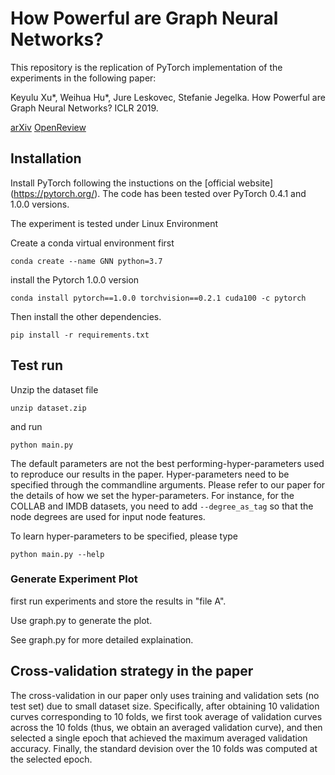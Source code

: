 # How Powerful are Graph Neural Networks?

This repository is the replication of PyTorch implementation of the experiments in the following paper: 

Keyulu Xu*, Weihua Hu*, Jure Leskovec, Stefanie Jegelka. How Powerful are Graph Neural Networks? ICLR 2019. 

[arXiv](https://arxiv.org/abs/1810.00826) [OpenReview](https://openreview.net/forum?id=ryGs6iA5Km) 



## Installation
Install PyTorch following the instuctions on the [official website] (https://pytorch.org/). The code has been tested over PyTorch 0.4.1 and 1.0.0 versions.

The experiment is tested under Linux Environment

Create a conda virtual environment first

```
conda create --name GNN python=3.7
```

install the Pytorch 1.0.0 version

```
conda install pytorch==1.0.0 torchvision==0.2.1 cuda100 -c pytorch
```


Then install the other dependencies.

```
pip install -r requirements.txt
```

## Test run
Unzip the dataset file
```
unzip dataset.zip
```

and run

```
python main.py
```

The default parameters are not the best performing-hyper-parameters used to reproduce our results in the paper. Hyper-parameters need to be specified through the commandline arguments. Please refer to our paper for the details of how we set the hyper-parameters. For instance, for the COLLAB and IMDB datasets, you need to add `--degree_as_tag` so that the node degrees are used for input node features.

To learn hyper-parameters to be specified, please type
```
python main.py --help
```

### Generate Experiment Plot

first run experiments and store the results in "file A".

Use graph.py to generate the plot.

See graph.py for more detailed explaination.



## Cross-validation strategy in the paper
The cross-validation in our paper only uses training and validation sets (no test set) due to small dataset size. Specifically, after obtaining 10 validation curves corresponding to 10 folds, we first took average of validation curves across the 10 folds (thus, we obtain an averaged validation curve), and then selected a single epoch that achieved the maximum averaged validation accuracy. Finally, the standard devision over the 10 folds was computed at the selected epoch. 

